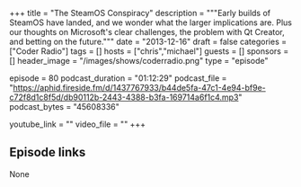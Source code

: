 +++
title = "The SteamOS Conspiracy"
description = """Early builds of SteamOS have landed, and we wonder what the larger implications are. Plus our thoughts on Microsoft's clear challenges, the problem with Qt Creator, and betting on the future."""
date = "2013-12-16"
draft = false
categories = ["Coder Radio"]
tags = []
hosts = ["chris","michael"]
guests = []
sponsors = []
header_image = "/images/shows/coderradio.png"
type = "episode"

episode = 80
podcast_duration = "01:12:29"
podcast_file = "https://aphid.fireside.fm/d/1437767933/b44de5fa-47c1-4e94-bf9e-c72f8d1c8f5d/db90112b-2443-4388-b3fa-169714a6f1c4.mp3"
podcast_bytes = "45608336"

youtube_link = ""
video_file = ""
+++

## Episode links

None

